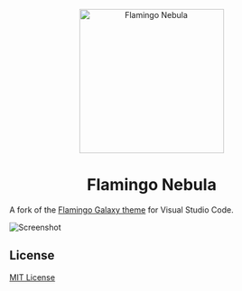 <p align="center">
  <a href="https://marketplace.visualstudio.com/items?itemName=kgrubb.flamingo-nebula">
    <img alt="Flamingo Nebula" src="https://raw.githubusercontent.com/kgrubb/flamingo-nebula/master/logo.png" width="256">
  </a>
  <h1 align="center">Flamingo Nebula</h1>
</p>

A fork of the [Flamingo Galaxy theme](https://marketplace.visualstudio.com/items?itemName=oleblaesing.flamingo-galaxy) for Visual Studio Code.

![Screenshot](https://raw.githubusercontent.com/kgrubb/flamingo-nebula/master/screenshot.png "Screenshot")

## License

[MIT License](./LICENSE)
